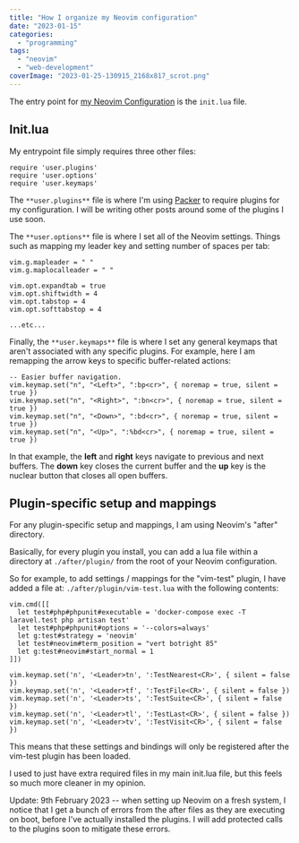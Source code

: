 ```yaml
---
title: "How I organize my Neovim configuration"
date: "2023-01-15"
categories: 
  - "programming"
tags: 
  - "neovim"
  - "web-development"
coverImage: "2023-01-25-130915_2168x817_scrot.png"
---
```


The entry point for [my Neovim Configuration](https://github.com/davidpeach/.dotfiles/tree/main/nvim/.config/nvim) is the `init.lua` file.

## Init.lua

My entrypoint file simply requires three other files:

```
require 'user.plugins'
require 'user.options'
require 'user.keymaps'
```

The `**user.plugins**` file is where I'm using [Packer](https://github.com/wbthomason/packer.nvim) to require plugins for my configuration. I will be writing other posts around some of the plugins I use soon.

The `**user.options**` file is where I set all of the Neovim settings. Things such as mapping my leader key and setting number of spaces per tab:

```
vim.g.mapleader = " "
vim.g.maplocalleader = " "

vim.opt.expandtab = true
vim.opt.shiftwidth = 4
vim.opt.tabstop = 4
vim.opt.softtabstop = 4

...etc...
```

Finally, the `**user.keymaps**` file is where I set any general keymaps that aren't associated with any specific plugins. For example, here I am remapping the arrow keys to specific buffer-related actions:

```
-- Easier buffer navigation.
vim.keymap.set("n", "<Left>", ":bp<cr>", { noremap = true, silent = true })
vim.keymap.set("n", "<Right>", ":bn<cr>", { noremap = true, silent = true })
vim.keymap.set("n", "<Down>", ":bd<cr>", { noremap = true, silent = true })
vim.keymap.set("n", "<Up>", ":%bd<cr>", { noremap = true, silent = true })
```

In that example, the **left** and **right** keys navigate to previous and next buffers. The **down** key closes the current buffer and the **up** key is the nuclear button that closes all open buffers.

## Plugin-specific setup and mappings

For any plugin-specific setup and mappings, I am using Neovim's "after" directory.

Basically, for every plugin you install, you can add a lua file within a directory at `./after/plugin/` from the root of your Neovim configuration.

So for example, to add settings / mappings for the "vim-test" plugin, I have added a file at: `./after/plugin/vim-test.lua` with the following contents:

```
vim.cmd([[
  let test#php#phpunit#executable = 'docker-compose exec -T laravel.test php artisan test'
  let test#php#phpunit#options = '--colors=always'
  let g:test#strategy = 'neovim'
  let test#neovim#term_position = "vert botright 85"
  let g:test#neovim#start_normal = 1
]])

vim.keymap.set('n', '<Leader>tn', ':TestNearest<CR>', { silent = false })
vim.keymap.set('n', '<Leader>tf', ':TestFile<CR>', { silent = false })
vim.keymap.set('n', '<Leader>ts', ':TestSuite<CR>', { silent = false })
vim.keymap.set('n', '<Leader>tl', ':TestLast<CR>', { silent = false })
vim.keymap.set('n', '<Leader>tv', ':TestVisit<CR>', { silent = false })
```

This means that these settings and bindings will only be registered after the vim-test plugin has been loaded.

I used to just have extra required files in my main init.lua file, but this feels so much more cleaner in my opinion.

Update: 9th February 2023 -- when setting up Neovim on a fresh system, I notice that I get a bunch of errors from the after files as they are executing on boot, before I've actually installed the plugins. I will add protected calls to the plugins soon to mitigate these errors.

